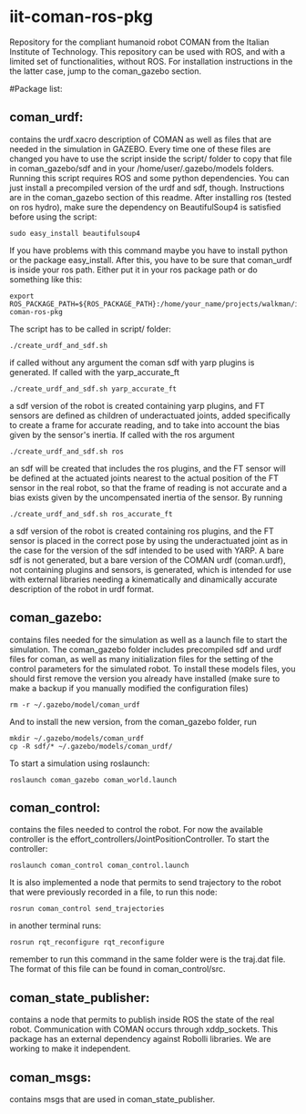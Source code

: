 iit-coman-ros-pkg
=================

Repository for the compliant humanoid robot COMAN from the Italian Institute of Technology.
This repository can be used with ROS, and with a limited set of functionalities, without ROS. For installation instructions in the the latter case, jump to the coman_gazebo section.

#Package list:

coman_urdf: 
-----------
contains the urdf.xacro description of COMAN as well as files that are needed in the simulation in GAZEBO. 
Every time one of these files are changed you have to use the script inside the script/ folder to copy that file in 
coman_gazebo/sdf and in your /home/user/.gazebo/models folders. Running this script requires ROS and some python dependencies. You can just install a precompiled version of the urdf and sdf, though. Instructions are in the coman_gazebo section of this readme.
After installing ros (tested on ros hydro),  make sure the dependency on BeautifulSoup4 is satisfied before using the script:
```
sudo easy_install beautifulsoup4
```
If you have problems with this command maybe you have to install python or the package easy_install.
After this, you have to be sure that coman_urdf is inside your ros path.
Either put it in your ros package path or do something like this:
```
export ROS_PACKAGE_PATH=${ROS_PACKAGE_PATH}:/home/your_name/projects/walkman/iit-coman-ros-pkg
```

The script has to be called in script/ folder:
```
./create_urdf_and_sdf.sh
```
if called without any argument the coman sdf with yarp plugins is generated. 
If called with the yarp_accurate_ft
```
./create_urdf_and_sdf.sh yarp_accurate_ft
```
a sdf version of the robot is created containing yarp plugins, and FT sensors are defined as children of underactuated joints, added specifically to create a frame for accurate reading, and to take into account the bias given by the sensor's inertia. 
If called with the ros argument
```
./create_urdf_and_sdf.sh ros
```
an sdf will be created that includes the ros plugins, and the FT sensor will be defined at the actuated joints nearest to the actual position of the FT sensor in the real robot, so that the frame of reading is not accurate and a bias exists given by the uncompensated inertia of the sensor.
By running
```
./create_urdf_and_sdf.sh ros_accurate_ft
```
a sdf version of the robot is created containing ros plugins, and the FT sensor is placed in the correct pose by using the underactuated joint as in the case for the version of the sdf intended to be used with YARP. 
A bare sdf is not generated, but a bare version of the COMAN urdf (coman.urdf), not containing plugins and sensors, is generated, which is intended for use with external libraries needing a kinematically and dinamically accurate description of the robot in urdf format.

coman_gazebo:
-------------
contains files needed for the simulation as well as a launch file to start the simulation.
The coman_gazebo folder includes precompiled sdf and urdf files for coman, as well as many initialization files for the setting of the control parameters for the simulated robot.
To install these models files, you should first remove the version you already have installed (make sure to make a backup if you manually modified the configuration files)
```
rm -r ~/.gazebo/model/coman_urdf
```
And to install the new version, from the coman_gazebo folder, run
```
mkdir ~/.gazebo/models/coman_urdf
cp -R sdf/* ~/.gazebo/models/coman_urdf/
```
To start a simulation using roslaunch:
```
roslaunch coman_gazebo coman_world.launch
```

coman_control:
--------------
contains the files needed to control the robot. For now the available controller is the effort_controllers/JointPositionController. 
To start the controller:
```
roslaunch coman_control coman_control.launch
```
It is also implemented a node that permits to send trajectory to the robot that were previously recorded in a file, 
to run this node:
```
rosrun coman_control send_trajectories
```
in another terminal runs:
```
rosrun rqt_reconfigure rqt_reconfigure
```
remember to run this command in the same folder were is the traj.dat file. The format of this file can be found in coman_control/src.

coman_state_publisher:
----------------------
contains a node that permits to publish inside ROS the state of the real robot. Communication with COMAN occurs 
through xddp_sockets. This package has an external dependency against Robolli libraries. 
We are working to make it independent. 

coman_msgs: 
-----------
contains msgs that are used in coman_state_publisher.
